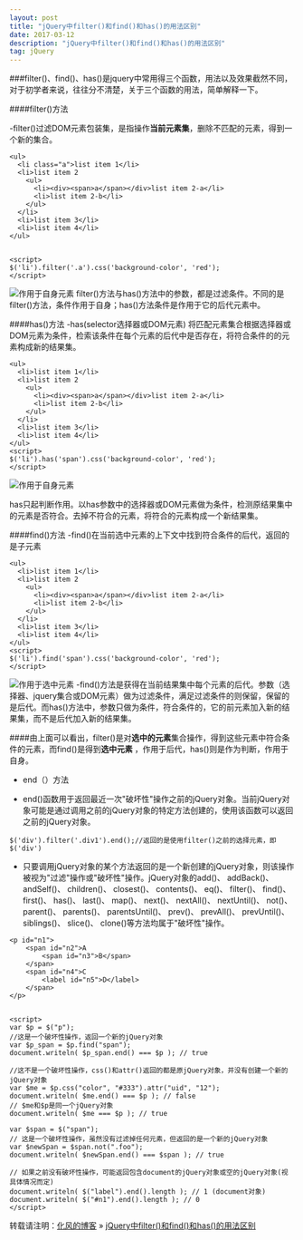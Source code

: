 ```yaml
---
layout: post
title: "jQuery中filter()和find()和has()的用法区别"
date: 2017-03-12
description: "jQuery中filter()和find()和has()的用法区别"
tag: jQuery
---
```


﻿###filter()、find()、has()是jquery中常用得三个函数，用法以及效果截然不同，对于初学者来说，往往分不清楚，关于三个函数的用法，简单解释一下。

####filter()方法

-filter()过滤DOM元素包装集，是指操作**当前元素集**，删除不匹配的元素，得到一个新的集合。

```
<ul>
  <li class="a">list item 1</li>
  <li>list item 2
    <ul>
      <li><div><span>a</span></div>list item 2-a</li>
      <li>list item 2-b</li>
    </ul>
  </li>
  <li>list item 3</li>
  <li>list item 4</li>
</ul>


<script>
$('li').filter('.a').css('background-color', 'red');
</script>
```
![作用于自身元素](http://img.blog.csdn.net/20170312121753247?watermark/2/text/aHR0cDovL2Jsb2cuY3Nkbi5uZXQvaGFvYWlxaWFu/font/5a6L5L2T/fontsize/400/fill/I0JBQkFCMA==/dissolve/70/gravity/SouthEast)
filter()方法与has()方法中的参数，都是过滤条件。不同的是filter()方法，条件作用于自身；has()方法条件是作用于它的后代元素中。

####has()方法
-has(selector选择器或DOM元素)   将匹配元素集合根据选择器或DOM元素为条件，检索该条件在每个元素的后代中是否存在，将符合条件的的元素构成新的结果集。

```
<ul>
  <li>list item 1</li>
  <li>list item 2
    <ul>
      <li><div><span>a</span></div>list item 2-a</li>
      <li>list item 2-b</li>
    </ul>
  </li>
  <li>list item 3</li>
  <li>list item 4</li>
</ul>
<script>
$('li').has('span').css('background-color', 'red');
</script>
```
![作用于自身元素](http://img.blog.csdn.net/20170312122725385?watermark/2/text/aHR0cDovL2Jsb2cuY3Nkbi5uZXQvaGFvYWlxaWFu/font/5a6L5L2T/fontsize/400/fill/I0JBQkFCMA==/dissolve/70/gravity/SouthEast)

has只起判断作用。以has参数中的选择器或DOM元素做为条件，检测原结果集中的元素是否符合。去掉不符合的元素，将符合的元素构成一个新结果集。

####find()方法
-find()在当前选中元素的上下文中找到符合条件的后代，返回的是子元素

```
<ul>
  <li>list item 1</li>
  <li>list item 2
    <ul>
      <li><div><span>a</span></div>list item 2-a</li>
      <li>list item 2-b</li>
    </ul>
  </li>
  <li>list item 3</li>
  <li>list item 4</li>
</ul>
<script>
$('li').find('span').css('background-color', 'red');
</script>
```
![作用于选中元素](http://img.blog.csdn.net/20170312122944372?watermark/2/text/aHR0cDovL2Jsb2cuY3Nkbi5uZXQvaGFvYWlxaWFu/font/5a6L5L2T/fontsize/400/fill/I0JBQkFCMA==/dissolve/70/gravity/SouthEast)
-find()方法是获得在当前结果集中每个元素的后代。参数（选择器、jquery集合或DOM元素）做为过滤条件，满足过滤条件的则保留，保留的是后代。而has()方法中，参数只做为条件，符合条件的，它的前元素加入新的结果集，而不是后代加入新的结果集。

####由上面可以看出，filter()是对**选中的元素**集合操作，得到这些元素中符合条件的元素，而find()是得到**选中元素** ，作用于后代，has()则是作为判断，作用于自身。

 - end（）方法

- end()函数用于返回最近一次"破坏性"操作之前的jQuery对象。当前jQuery对象可能是通过调用之前的jQuery对象的特定方法创建的，使用该函数可以返回之前的jQuery对象。

```
$('div').filter('.div1').end();//返回的是使用filter()之前的选择元素，即$('div')
```
- 只要调用jQuery对象的某个方法返回的是一个新创建的jQuery对象，则该操作被视为"过滤"操作或"破坏性"操作。jQuery对象的add()、 addBack()、 andSelf()、 children()、 closest()、 contents()、 eq()、 filter()、 find()、 first()、 has()、 last()、 map()、 next()、 nextAll()、 nextUntil()、 not()、 parent()、 parents()、 parentsUntil()、 prev()、 prevAll()、 prevUntil()、 siblings()、 slice()、 clone()等方法均属于"破坏性"操作。

```
<p id="n1">
    <span id="n2">A
        <span id="n3">B</span>
    </span>
    <span id="n4">C
        <label id="n5">D</label>        
    </span>
</p>


<script>
var $p = $("p");
//这是一个破坏性操作，返回一个新的jQuery对象
var $p_span = $p.find("span");
document.writeln( $p_span.end() === $p ); // true

//这不是一个破坏性操作，css()和attr()返回的都是原jQuery对象，并没有创建一个新的jQuery对象
var $me = $p.css("color", "#333").attr("uid", "12");
document.writeln( $me.end() === $p ); // false
// $me和$p是同一个jQuery对象
document.writeln( $me === $p ); // true

var $span = $("span");
// 这是一个破坏性操作，虽然没有过滤掉任何元素，但返回的是一个新的jQuery对象
var $newSpan = $span.not(".foo");
document.writeln( $newSpan.end() === $span ); // true

// 如果之前没有破坏性操作，可能返回包含document的jQuery对象或空的jQuery对象(视具体情况而定)
document.writeln( $("label").end().length ); // 1 (document对象)
document.writeln( $("#n1").end().length ); // 0
</script>
```

转载请注明：[化风的博客](http://ChhXin.github.io) » [jQuery中filter()和find()和has()的用法区别](/2017/03/jQuery中filter()和find()和has()的用法区别/)  
